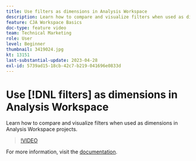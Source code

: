 ```yaml
---
title: Use filters as dimensions in Analysis Workspace
description: Learn how to compare and visualize filters when used as dimensions in Analysis Workspace projects.
feature: CJA Workspace Basics
doc-type: feature video
team: Technical Marketing
role: User
level: Beginner
thumbnail: 3419024.jpg
kt: 13151
last-substantial-update: 2023-04-28
exl-id: 5739ad15-18cb-42c7-b219-041696e0833d
---
```

# Use [!DNL filters] as dimensions in Analysis Workspace

Learn how to compare and visualize filters when used as dimensions in Analysis Workspace projects.

>[!VIDEO](https://video.tv.adobe.com/v/3419024/?learn=on&quality=12)

For more information, visit the [documentation](https://experienceleague.adobe.com/docs/analytics-platform/using/cja-components/cja-filters/create-filters.html).
